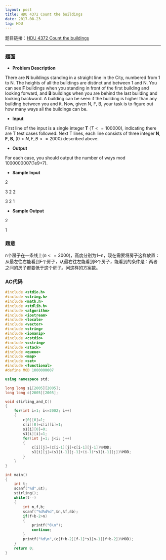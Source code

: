 ```yaml
---
layout: post
title: HDU 4372 Count the buildings
date: 2017-08-23 
tag: HDU
---
```


题目链接：[HDU 4372 Count the buildings](http://acm.hdu.edu.cn/showproblem.php?pid=4372)

-------------------
### 题面
* **Problem Description**

There are **N** buildings standing in a straight line in the City, numbered from 1 to N. The heights of all the buildings are distinct and between 1 and N. You can see **F** buildings when you standing in front of the first building and looking forward, and **B** buildings when you are behind the last building and looking backward. A building can be seen if the building is higher than any building between you and it. 
Now, given N, F, B, your task is to figure out how many ways all the buildings can be.

* **Input**

 First line of the input is a single integer **T** ($T<=100000$), indicating there are T test cases followed. 
Next T lines, each line consists of three integer **N**, **F**, **B**, ($0<N, F, B<=2000$) described above.

* **Output**

For each case, you should output the number of ways mod 1000000007(1e9+7).

* **Sample Input**

2

3 2 2

3 2 1

* **Sample Output**

2

1

### 题意

n个房子在一条线上($n<=2000$)，高度分别为1~n，现在需要将房子这样放置：从最左往右能看到F个房子，从最右往左能看到B个房子，能看到的条件是：两者之间的房子都要低于这个房子。问这样的方案数。 

### AC代码
``` c++
#include <stdio.h>
#include <string.h>
#include <math.h>
#include <stdlib.h>
#include <algorithm>
#include <iostream>
#include <locale>
#include <vector>
#include <string>
#include <iomanip>
#include <cstdio>
#include <cstring>
#include <stack>
#include <queue>
#include <map>
#include <set>
#include <functional>
#define MOD 1000000007

using namespace std;

long long s1[2005][2005];
long long c[2005][2005];

void stirling_and_C()
{
    for(int i=1; i<=2002; i++)
    {
        c[0][0]=1;
        c[i][0]=c[i][i]=1;
        s1[i][0]=0;
        s1[i][i]=1;
        for(int j=1; j<i; j++)
        {
            c[i][j]=(c[i-1][j]+c[i-1][j-1])%MOD;
            s1[i][j]=(s1[i-1][j-1]+(i-1)*s1[i-1][j])%MOD;
        }
    }
}

int main()
{
    int t;
    scanf("%d",&t);
    stirling();
    while(t--)
    {
        int n,f,b;
        scanf("%d%d%d",&n,&f,&b);
        if(f+b-2>n)
        {
            printf("0\n");
            continue;
        }
        printf("%d\n",(c[f+b-2][f-1]*s1[n-1][f+b-2])%MOD);
    }
    return 0;
}
```

